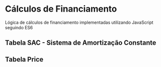 # Cálculos de Financiamento
Lógica de cálculos de financiamento implementadas utilizando JavaScript seguindo ES6

## Tabela SAC - Sistema de Amortização Constante

## Tabela Price
